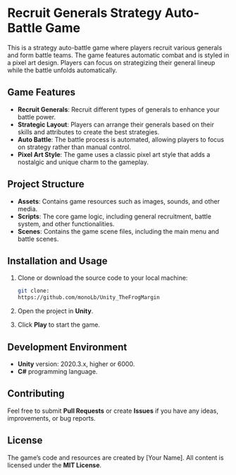 # Recruit Generals Strategy Auto-Battle Game

This is a strategy auto-battle game where players recruit various generals and form battle teams. The game features automatic combat and is styled in a pixel art design. Players can focus on strategizing their general lineup while the battle unfolds automatically.

## Game Features

- **Recruit Generals**: Recruit different types of generals to enhance your battle power.
- **Strategic Layout**: Players can arrange their generals based on their skills and attributes to create the best strategies.
- **Auto Battle**: The battle process is automated, allowing players to focus on strategy rather than manual control.
- **Pixel Art Style**: The game uses a classic pixel art style that adds a nostalgic and unique charm to the gameplay.

## Project Structure

- **Assets**: Contains game resources such as images, sounds, and other media.
- **Scripts**: The core game logic, including general recruitment, battle system, and other functionalities.
- **Scenes**: Contains the game scene files, including the main menu and battle scenes.

## Installation and Usage

1. Clone or download the source code to your local machine:
    ```bash
    git clone:
    https://github.com/monoLb/Unity_TheFrogMargin
    ```

2. Open the project in **Unity**.

3. Click **Play** to start the game.

## Development Environment

- **Unity** version: 2020.3.x, higher or 6000.
- **C#** programming language.

## Contributing

Feel free to submit **Pull Requests** or create **Issues** if you have any ideas, improvements, or bug reports.

## License

The game’s code and resources are created by [Your Name]. All content is licensed under the **MIT License**.

